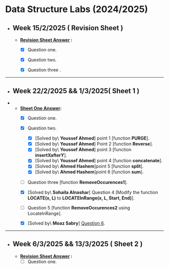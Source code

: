 # Data Structure Labs (2024/2025)

- ## Week 15/2/2025 ( Revision Sheet  ) 

    - **[Revision Sheet Answer](https://github.com/YoussefElbahnihy/Data-structure-sheets/tree/27b136b4519b003987863e2bdd313c894160f31e/introduction%20sheet) :**
	   - [x]  Question one.
	   - [x]  Question two.
	   - [x]  Question three .

  
---

- ## Week 22/2/2025 && 1/3/2025( Sheet 1 )
- 
   - **[Sheet One Answer](https://github.com/YoussefElbahnihy/Data-structure-sheets/blob/884a67ec06ea2be51cfaf57bc51f0f917dd02dcb/sheet%201/Sheet%201%20Answer):**
	   - [x] Question one.
	   - [x] Question two.
	       - [x] [Solved by\ **Youssef Ahmed**] point 1 [function **PURGE**].
	       - [x] [Solved by\ **Youssef Ahmed**] Point 2 [function **Reverse**].
	       - [x] [Solved by\ **Youssef Ahmed**] point 3 [function **insertXafterY**].
	       - [x] [Solved by\ **Youssef Ahmed**] point 4 [function **concatenate**].
	       - [x] [Solved by\ **Ahmed Hashem**]point 5 [function **split**].
	       - [x] [Solved by\ **Ahmed Hashem**]point 6 [function **sum**].
	   - [ ] Question three [function **RemoveOccurences1**].
     - [x] [Solved by\ **Sohaila Alnashar**] Question 4 [Modify the function **LOCATE(x, L)** to **LOCATEInRange(x, L, Start, End)**].
     - [ ] Question 5 [function **RemoveOccurences2** using LocateInRange].
     - [x] [Solved by\ **Moaz Sabry**] [Question 6](https://github.com/YoussefElbahnihy/Data-structure-sheets/blob/eedf3b1f4f1aea05650c1ed9966084f28c2dc80c/sheet%201/Question%206).
         

---

- ## Week 6/3/2025 && 13/3/2025 ( Sheet 2 ) 

    - **[Revision Sheet Answer](https://github.com/YoussefElbahnihy/Data-structure-sheets/tree/13de029dc8459ae2d5c030fb7335a3acbfb080d6/sheet%202) :**
	   - [ ]  Question one.
